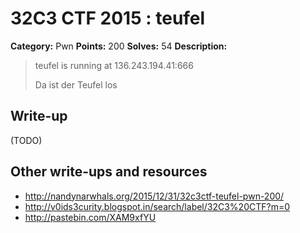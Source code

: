 # 32C3 CTF 2015 : teufel

**Category:** Pwn
**Points:** 200
**Solves:** 54
**Description:**

> teufel is running at 136.243.194.41:666
>
>
> Da ist der Teufel los


## Write-up

(TODO)

## Other write-ups and resources

* <http://nandynarwhals.org/2015/12/31/32c3ctf-teufel-pwn-200/>
* <http://v0ids3curity.blogspot.in/search/label/32C3%20CTF?m=0>
* <http://pastebin.com/XAM9xfYU>
